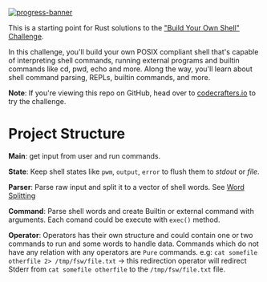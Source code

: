 [![progress-banner](https://backend.codecrafters.io/progress/shell/3136a6d6-b9d0-4b3f-ac06-e50e58a6de69)](https://app.codecrafters.io/users/codecrafters-bot?r=2qF)

This is a starting point for Rust solutions to the
["Build Your Own Shell" Challenge](https://app.codecrafters.io/courses/shell/overview).

In this challenge, you'll build your own POSIX compliant shell that's capable of
interpreting shell commands, running external programs and builtin commands like
cd, pwd, echo and more. Along the way, you'll learn about shell command parsing,
REPLs, builtin commands, and more.

**Note**: If you're viewing this repo on GitHub, head over to
[codecrafters.io](https://codecrafters.io) to try the challenge.

# Project Structure

**Main**: get input from user and run commands.

**State**: Keep shell states like `pwm`, `output`, `error` to flush them to _stdout_ or _file_.

**Parser**: Parse raw input and split it to a vector of shell words. See [Word Splitting](https://www.gnu.org/software/bash/manual/html_node/Word-Splitting.html)

**Command**: Parse shell words and create Builtin or external command with arguments. Each comand could be execute with `exec()` method.

**Operator**: Operators has their own structure and could contain one or two commands to run and some words to handle data. Commands which do not have any relation with any operators are `Pure` commands. e.g: `cat somefile otherfile 2> /tmp/fsw/file.txt` -> this redirection operator will redirect Stderr from `cat somefile otherfile` to the `/tmp/fsw/file.txt` file.
